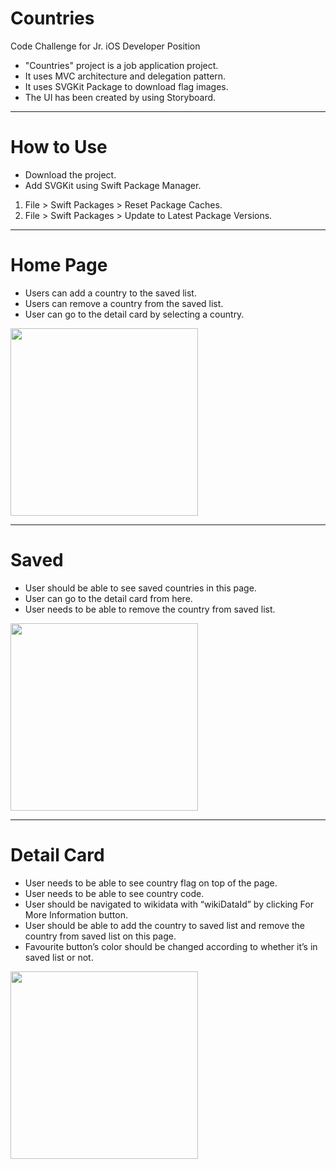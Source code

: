 # Countries
Code Challenge for Jr. iOS Developer Position

* "Countries" project is a job application project.  
* It uses MVC architecture and delegation pattern.  
* It uses SVGKit Package to download flag images.  
* The UI has been created by using Storyboard.  
--------
# How to Use
* Download the project.  
* Add SVGKit using Swift Package Manager.   
1. File > Swift Packages > Reset Package Caches.  
2. File > Swift Packages > Update to Latest Package Versions.  

------
# Home Page
* Users can add a country to the saved list.  
* Users can remove a country from the saved list.  
* User can go to the detail card by selecting a country.  
<img src="https://user-images.githubusercontent.com/37731775/177394185-ae429aa5-b0f1-4d03-96b0-14ac3d3cb51c.png" width="300">
  
  
------
# Saved
* User should be able to see saved countries in this page.
* User can go to the detail card from here.
* User needs to be able to remove the country from saved list.
<img src="https://user-images.githubusercontent.com/37731775/177394303-1f1d4cab-7aed-485f-be5b-063eae68632a.png" width="300">
  
    
-------
# Detail Card
* User needs to be able to see country flag on top of the page.
* User needs to be able to see country code.
* User should be navigated to wikidata with “wikiDataId” by clicking For More Information
button.
* User should be able to add the country to saved list and remove the country from saved
list on this page.
* Favourite button’s color should be changed according to whether it’s in saved list or not.
<img src="https://user-images.githubusercontent.com/37731775/177394310-617cc901-ee95-43a3-97df-c3aeebaf126f.png" width="300">
